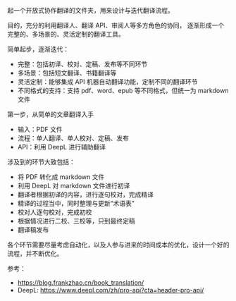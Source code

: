 起一个开放式协作翻译的文件夹，用来设计与迭代翻译流程。

目的，充分的利用翻译人、翻译 API、审阅人等多方角色的协同， 逐渐形成一个完整的、多场景的、灵活定制的翻译工具。

简单起步，逐渐迭代：

- 完整：包括初译、校对、定稿、发布等不同环节
- 多场景：包括短文翻译、书籍翻译等
- 灵活定制：能够集成 API 机器自动翻译功能，定制不同的翻译环节
- 不同格式的支持：支持 pdf、word、epub 等不同格式，但统一为 markdown 文件

第一步，从简单的文章翻译入手
- 输入：PDF 文件
- 流程：单人翻译、单人校对、定稿、发布
- API：利用 DeepL 进行辅助翻译

涉及到的环节大致包括：
- 将 PDF 转化成 markdown 文件
- 利用 DeepL 对 markdown 文件进行初译
- 翻译者根据初译的内容，进行逐句校对，完成精译
- 精译的过程当中，同时整理与更新“术语表”
- 校对人逐句校对，完成初校
- 根据情况进行二校、三校等，只到最终定稿
- 翻译稿发布

各个环节需要尽量考虑自动化，以及人参与进来的时间成本的优化，设计一个好的流程，并不断优化。


参考：
- https://blog.frankzhao.cn/book_translation/
- DeepL: https://www.deepl.com/zh/pro-api?cta=header-pro-api/
